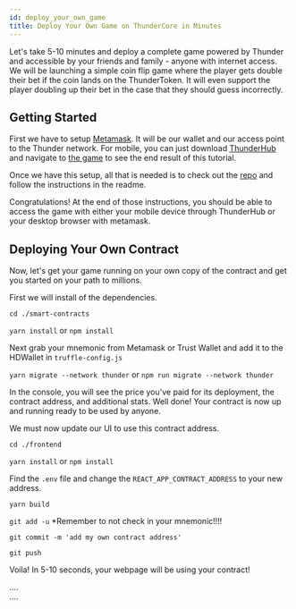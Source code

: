 ```yaml
---
id: deploy_your_own_game
title: Deploy Your Own Game on ThunderCore in Minutes
---
```

Let's take 5-10 minutes and deploy a complete game powered by Thunder and accessible by your friends
and family - anyone with internet access. We will be launching a simple coin flip game
where the player gets double their bet if the coin lands on the ThunderToken. It will even support
the player doubling up their bet in the case that they should guess incorrectly.


## Getting Started
First we have to setup [Metamask](https://metamask.io/). It will be our wallet and our
access point to the Thunder network. For mobile, you can just download [ThunderHub]()
and navigate to [the game](http://jiang-yifan.github.io) to see the end result of this tutorial.


Once we have this setup, all that is needed is to check out the [repo](https://github.com/jiang-yifan/jiang-yifan.github.io)
and follow the instructions in the readme.

Congratulations! At the end of those instructions, you should be able to access the game with either
your mobile device through ThunderHub or your desktop browser with metamask.


## Deploying Your Own Contract
Now, let's get your game running on your own copy of the contract and get you started on your
path to millions.

First we will install of the dependencies.

`cd ./smart-contracts`

`yarn install` or `npm install`

Next grab your mnemonic from Metamask or Trust Wallet and add it to the HDWallet in `truffle-config.js`

`yarn migrate --network thunder` or `npm run migrate --network thunder`

In the console, you will see the price you've paid for its deployment, the contract address,
and additional stats. Well done! Your contract is now up and running ready to be used by anyone.

We must now update our UI to use this contract address.

`cd ./frontend`

`yarn install` or `npm install`

Find the `.env` file and change the `REACT_APP_CONTRACT_ADDRESS` to your new address.

`yarn build`

`git add -u` *Remember to not check in your mnemonic!!!!

`git commit -m 'add my own contract address'`

`git push`

Voila! In 5-10 seconds, your webpage will be using your contract!


....\
....
